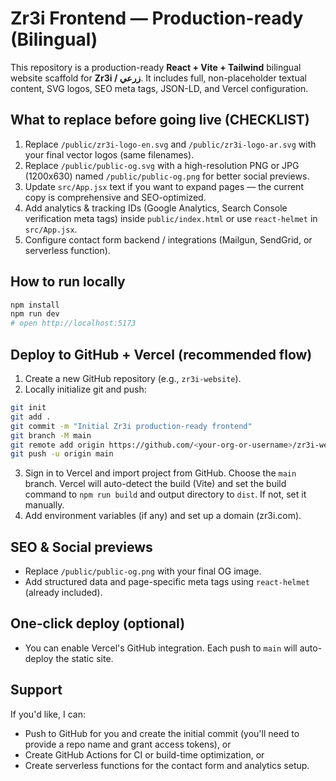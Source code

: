 
# Zr3i Frontend — Production-ready (Bilingual)

This repository is a production-ready **React + Vite + Tailwind** bilingual website scaffold for **Zr3i / زرعي**.
It includes full, non-placeholder textual content, SVG logos, SEO meta tags, JSON-LD, and Vercel configuration.

## What to replace before going live (CHECKLIST)
1. Replace `/public/zr3i-logo-en.svg` and `/public/zr3i-logo-ar.svg` with your final vector logos (same filenames).  
2. Replace `/public/public-og.svg` with a high-resolution PNG or JPG (1200x630) named `/public/public-og.png` for better social previews.  
3. Update `src/App.jsx` text if you want to expand pages — the current copy is comprehensive and SEO-optimized.  
4. Add analytics & tracking IDs (Google Analytics, Search Console verification meta tags) inside `public/index.html` or use `react-helmet` in `src/App.jsx`.  
5. Configure contact form backend / integrations (Mailgun, SendGrid, or serverless function).

## How to run locally
```bash
npm install
npm run dev
# open http://localhost:5173
```

## Deploy to GitHub + Vercel (recommended flow)
1. Create a new GitHub repository (e.g., `zr3i-website`).  
2. Locally initialize git and push:
```bash
git init
git add .
git commit -m "Initial Zr3i production-ready frontend"
git branch -M main
git remote add origin https://github.com/<your-org-or-username>/zr3i-website.git
git push -u origin main
```
3. Sign in to Vercel and import project from GitHub. Choose the `main` branch. Vercel will auto-detect the build (Vite) and set the build command to `npm run build` and output directory to `dist`. If not, set it manually.  
4. Add environment variables (if any) and set up a domain (zr3i.com).

## SEO & Social previews
- Replace `/public/public-og.png` with your final OG image.  
- Add structured data and page-specific meta tags using `react-helmet` (already included).

## One-click deploy (optional)
- You can enable Vercel's GitHub integration. Each push to `main` will auto-deploy the static site.

## Support
If you'd like, I can:
- Push to GitHub for you and create the initial commit (you'll need to provide a repo name and grant access tokens), or
- Create GitHub Actions for CI or build-time optimization, or
- Create serverless functions for the contact form and analytics setup.
